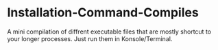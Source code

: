 # Installation-Command-Compiles

A mini compilation of diffrent executable files that are mostly shortcut to your longer processes. Just run them in Konsole/Terminal.
